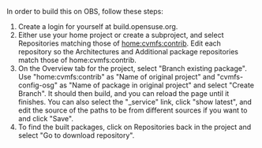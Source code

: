 In order to build this on OBS, follow these steps:

1. Create a login for yourself at build.opensuse.org.
2. Either use your home project or create a subproject, and select
    Repositories matching those of [home:cvmfs:contrib](https://build.opensuse.org/repositories/home:cvmfs:contrib).  Edit each repository so the
    Architectures and Additional package repositories match those of
    home:cvmfs:contrib.
3. On the Overview tab for the project, select "Branch existing package".
    Use "home:cvmfs:contrib" as "Name of original project" and 
    "cvmfs-config-osg" as "Name of package in original project" and select
    "Create Branch".  It should then build, and you can reload the page
    until it finishes.  You can also select the "_service" link, click
    "show latest", and edit the source of the paths to be from
    different sources if you want to and click "Save".
4.  To find the built packages, click on Repositories back in the
    project and select "Go to download repository".
